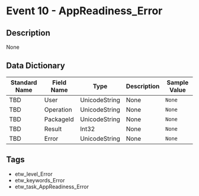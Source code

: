 # Event 10 - AppReadiness_Error

## Description
None

## Data Dictionary
|Standard Name|Field Name|Type|Description|Sample Value|
|---|---|---|---|---|
|TBD|User|UnicodeString|None|`None`|
|TBD|Operation|UnicodeString|None|`None`|
|TBD|PackageId|UnicodeString|None|`None`|
|TBD|Result|Int32|None|`None`|
|TBD|Error|UnicodeString|None|`None`|

## Tags
* etw_level_Error
* etw_keywords_Error
* etw_task_AppReadiness_Error